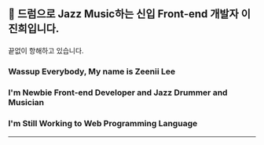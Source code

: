 ## 🥁 드럼으로 Jazz Music하는 신입 Front-end 개발자 이진희입니다.<p>
  끝없이 항해하고 있습니다. 

### Wassup Everybody, My name is Zeenii Lee
### I'm Newbie Front-end Developer and Jazz Drummer and Musician 
### I'm Still Working to Web Programming Language

---------------------------




<!--
**JinHeeZeeniiLee/JinHeeZeeniiLee** is a ✨ _special_ ✨ repository because its `README.md` (this file) appears on your GitHub profile.

Here are some ideas to get you started:

- 🔭 I’m currently working on ...
- 🌱 I’m currently learning ...
- 👯 I’m looking to collaborate on ...
- 🤔 I’m looking for help with ...
- 💬 Ask me about ...
- 📫 How to reach me: ...
- 😄 Pronouns: ...
- ⚡ Fun fact: ...
-->
